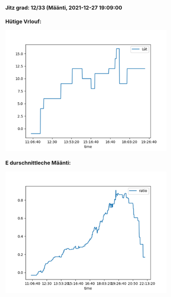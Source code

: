 ### Jitz grad: 12/33 (Määnti, 2021-12-27 19:09:00

### Hütige Vrlouf:
![Graph](Today.png)

### E durschnittleche Määnti:
![Graph](Määnti.png)